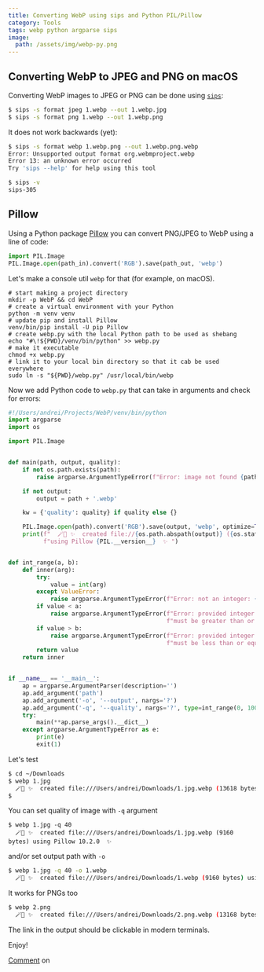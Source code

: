 ```yaml
---
title: Converting WebP using sips and Python PIL/Pillow
category: Tools
tags: webp python argparse sips
image:
  path: /assets/img/webp-py.png
---
```


## Converting WebP to JPEG and PNG on macOS

Converting WebP images to JPEG or PNG can be done using [`sips`](https://til.simonwillison.net/macos/sips):

```sh
$ sips -s format jpeg 1.webp --out 1.webp.jpg
$ sips -s format png 1.webp --out 1.webp.png
```

It does not work backwards (yet):

```sh
$ sips -s format webp 1.webp.png --out 1.webp.png.webp
Error: Unsupported output format org.webmproject.webp
Error 13: an unknown error occurred
Try 'sips --help' for help using this tool

$ sips -v
sips-305
```

## Pillow

Using a Python package [Pillow](https://pypi.org/project/pillow/) you can convert PNG/JPEG to WebP using a line of code:

```py
import PIL.Image
PIL.Image.open(path_in).convert('RGB').save(path_out, 'webp')
```

Let's make a console util `webp` for that (for example, on macOS).

```shell
# start making a project directory
mkdir -p WebP && cd WebP
# create a virtual environment with your Python
python -m venv venv
# update pip and install Pillow
venv/bin/pip install -U pip Pillow
# create webp.py with the local Python path to be used as shebang
echo "#\!${PWD}/venv/bin/python" >> webp.py
# make it executable
chmod +x webp.py
# link it to your local bin directory so that it cab be used everywhere
sudo ln -s "${PWD}/webp.py" /usr/local/bin/webp
```

Now we add Python code to `webp.py` that can take in arguments and check for errors:

```py
#!/Users/andrei/Projects/WebP/venv/bin/python
import argparse
import os

import PIL.Image


def main(path, output, quality):
    if not os.path.exists(path):
        raise argparse.ArgumentTypeError(f"Error: image not found {path!r}")

    if not output:
        output = path + '.webp'

    kw = {'quality': quality} if quality else {}

    PIL.Image.open(path).convert('RGB').save(output, 'webp', optimize=True, **kw)
    print(f"  🪄💫 ✨  created file://{os.path.abspath(output)} ({os.stat(output).st_size} bytes) "
          f"using Pillow {PIL.__version__}  ✨ ")


def int_range(a, b):
    def inner(arg):
        try:
            value = int(arg)
        except ValueError:
            raise argparse.ArgumentTypeError(f"Error: not an integer: {arg!r}")
        if value < a:
            raise argparse.ArgumentTypeError(f"Error: provided integer {value} "
                                             f"must be greater than or equal to {a}")
        if value > b:
            raise argparse.ArgumentTypeError(f"Error: provided integer {value} "
                                             f"must be less than or equal to {b}")
        return value
    return inner


if __name__ == '__main__':
    ap = argparse.ArgumentParser(description='')
    ap.add_argument('path')
    ap.add_argument('-o', '--output', nargs='?')
    ap.add_argument('-q', '--quality', nargs='?', type=int_range(0, 100))
    try:
        main(**ap.parse_args().__dict__)
    except argparse.ArgumentTypeError as e:
        print(e)
        exit(1)
```

Let's test

```sh
$ cd ~/Downloads
$ webp 1.jpg
  🪄💫 ✨  created file:///Users/andrei/Downloads/1.jpg.webp (13618 bytes) using Pillow 10.2.0  ✨ 
$
```

You can set quality of image with `-q` argument

```shell
$ webp 1.jpg -q 40
  🪄💫 ✨  created file:///Users/andrei/Downloads/1.jpg.webp (9160 bytes) using Pillow 10.2.0  ✨ 
```

and/or set output path with `-o`

```sh
$ webp 1.jpg -q 40 -o 1.webp
  🪄💫 ✨  created file:///Users/andrei/Downloads/1.webp (9160 bytes) using Pillow 10.2.0  ✨ 
```

It works for PNGs too

```sh
$ webp 2.png
  🪄💫 ✨  created file:///Users/andrei/Downloads/2.png.webp (13168 bytes) using Pillow 10.2.0  ✨ 
```

The link in the output should be clickable in modern terminals. 

Enjoy!

[Comment](https://x.com/afokau/status/1763881045877735887) on <i class="fa-brands fa-x-twitter"></i>
